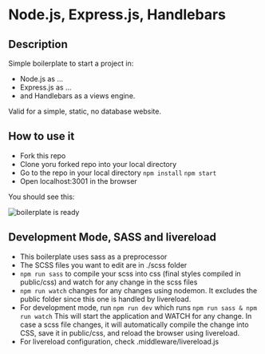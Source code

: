 # Node.js, Express.js, Handlebars

## Description

Simple boilerplate to start a project in:
- Node.js as ...
- Express.js as ...
- and Handlebars as a views engine.  

Valid for a simple, static, no database website. 


## How to use it

- Fork this repo  
- Clone yoru forked repo into your local directory
- Go to the repo in your local directory
```npm install```
```npm start```
- Open localhost:3001 in the browser  

You should see this:

![boilerplate is ready](http://url/to/img.png)


## Development Mode, SASS and livereload

- This boilerplate uses sass as a preprocessor
- The SCSS files you want to edit are in ./scss folder
- ```npm run sass``` to compile your scss into css (final styles compiled in public/css) and watch for any change in the scss files
- ```npm run watch``` changes for any changes using nodemon. It excludes the public folder since this one is handled by livereload.
- For development mode, run ```npm run dev``` which runs ```npm run sass & npm run watch```
This will start the application and WATCH for any change. In case a scss file changes, it will automatically compile the change into CSS, save it in public/css, and 
reload the browser using livereload. 
- For livereload configuration, check .middleware/livereload.js

